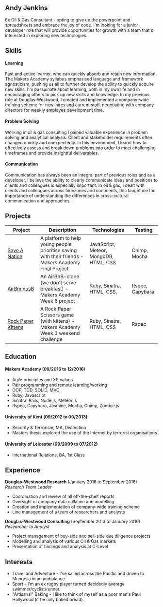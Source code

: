 ## Andy Jenkins

Ex Oil & Gas Consultant - opting to give up the powerpoint and spreadsheets and embrace the joy of code. I'm looking for a junior developer role that will provide opportunities for growth with a team that's interested in exploring new technologies.   

## Skills
#### Learning 
Fast and active learner, who can quickly absorb and retain new information. The Makers Academy syllabus emphasised language and framework agnosticism, pushing us all to further develop the ability to quickly acquire new skills.
I'm passionate about learning, both in my own life and in encouraging others to pick up new skills and knowledge. In my previous role at Douglas-Westwood, I created and implemented a company-wide training scheme for new-hires and current staff, negotiating with company directors for weekly employee development time.  
#### Problem Solving
Working in oil & gas consulting I gained valuable experience in problem solving and analytical analysis. Client and stakeholder requirements often changed quickly and unexpectedly. In this environment, I learnt how to effectively assess and break down problems into order to meet challenging timeframes and provide insightful deliverables. 
#### Communication
Communication has always been an integral part of previous roles and as a developer, I believe the ability to clearly communicate ideas and positions to clients and colleagues is especially important.
In oil & gas, I dealt with clients and colleagues across timezones and continents, this taught me the importance of understanding the differences in cross-cultural communication and approaches.      

## Projects
Project | Description | Technologies | Testing
------------- | ----------- | ------------ | -------
[Save A Nation](https://github.com/andygjenkins/saveanation) | A platform to help young people prioritise saving with their friends - Makers Academy Final Project | JavaScript, Meteor, MongoDB, HTML, CSS | Chimp, Mocha
[AirBminusB](https://github.com/andygjenkins/Airbminusb) | An AirBnB-clone (we don't serve breakfast) - Makers Academy Week 6 project | Ruby, Sinatra, HTML, CSS, | Rspec, Capybara 
[Rock Paper Kittens](https://github.com/andygjenkins/rps-challenge) | A Rock Paper Scissors game (with kittens) - Makers Academy Week 3 weekend challenge | Ruby, Sinatra, HTML, CSS | Rspec 


## Education
#### Makers Academy (09/2016 to 12/2016)
- Agile principles and XP values
- Pair programming and remote learning/working
- OOP, TDD, SOLID, MVC
- Ruby, Javascript
- Sinatra, Rails, Node.js, Meteor.js
- Rspec, Capybara, Jasmine, Mocha, Chimp, Zombie.js

#### University of Kent (09/2012 to 09/2013)
- Security & Terrorism, MA, Distinction
- Masters thesis explored the use of the Internet by terrorist organisations

#### University of Leicester (09/2009 to 07/2012)
- International Relations, BA, 1st Class

## Experience
**Douglas-Westwood Research** (January 2016 to September 2016)    
*Research Team Leader*  
- Coordination and review of all off-the-shelf reports
- Oversight of company data collation and modelling  
- Creation and implementation of company-wide training scheme
- Line management of a team of researchers and analysts

**Douglas-Westwood Consulting** (September 2013 to January 2016)    
*Researcher to Analyst*  
- Project management of buy-side and sell-side due diligence projects
- Modelling and analysis of various Oil & Gas markets
- Presentation of findings and analysis at C-Level

## Interests
- Travel and Adventure - I've sailed across the Pacific and driven to Mongolia in an ambulance.
- Sport - I'm an ex rugby player turned decidedly average swimmer/cyclist/runner.
- "Artisanal" Baking - I like to think of myself as a poor man's Paul Hollywood (if he only baked bread).
